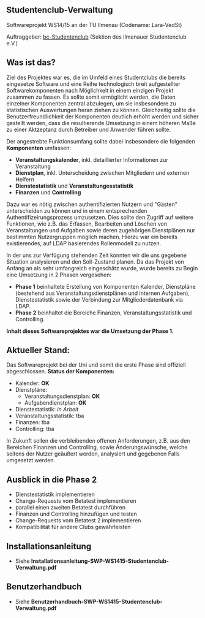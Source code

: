## Studentenclub-Verwaltung

Softwareprojekt WS14/15 an der TU Ilmenau (Codename: Lara-VedSt)

Auftraggeber: [bc-Studentenclub](http://www.bc-club.de) (Sektion des Ilmenauer Studentenclub e.V.)

## Was ist das? 
Ziel des Projektes war es, die im Umfeld eines Studentclubs die bereits eingesetze Software und eine Reihe technologisch breit aufgestellter Softwarekomponenten nach Möglichkeit in einem einzigen Projekt zusammen zu fassen. Es sollte somit ermöglicht werden, die Daten einzelner Komponenten zentral abzulegen, um sie insbesondere zu statistischen Auswertungen heran ziehen zu können. Gleichzeitig sollte die Benutzerfreundlichkeit der Komponenten deutlich erhöht werden und 
sicher gestellt werden, dass die resultierende Umsetzung in einem höheren Maße zu einer Aktzeptanz durch Betreiber und Anwender führen sollte. 

Der angestrebte Funktionsumfang sollte dabei insbesondere die folgenden **Komponenten** umfassen:
- **Veranstaltungskalender**, inkl. detaillierter Informationen zur Veranstaltung
- **Dienstplan**, inkl. Unterscheidung zwischen Mitgliedern und externen Helfern
- **Dienstestatistik** und **Veranstaltungesstatistik**
- **Finanzen** und **Controlling**

Dazu war es nötig zwischen authentifizierten Nutzern und "Gästen" unterscheiden zu können und in einem entsprechenden Authentifizeirungsprozess umzusetzen. Dies sollte den Zugriff auf weitere Funktionen, wie z.B. das Erfassen, Bearbeiten und Löschen von Veranstaltungen und Aufgaben sowie deren zugehörigen Dienstplänen nur bestimmten Nutzergruppen möglich machen. 
Hierzu war ein bereits existierendes, auf LDAP basierendes Rollenmodell zu nutzen.

In der uns zur Verfügung stehenden Zeit konnten wir die uns gegebene Situation analysieren und den Soll-Zustand planen. 
Da das Projekt von Anfang an als sehr umfangreich eingeschätz wurde, wurde bereits zu Begin eine Umsetzung in 2 Phasen vergesehen: 
- **Phase 1** beinhaltete Erstellung von Komponenten Kalender, Dienstpläne (bestehend aus Veranstaltungsdienstplänen und internen Aufgaben), Dienstestatistik sowie der Verbindung zur Mitgliederdatenbank via LDAP.
- **Phase 2** beinhaltet die Bereiche Finanzen, Veranstaltungsstatistik und Controlling.
	
**Inhalt dieses Softwareprojektes war die Umsetzung der Phase 1.**

## Aktueller Stand:
Das Softwareprojekt bei der Uni und somit die erste Phase sind offiziell abgeschlossen.
**Status der Komponenten:**
- Kalender: **OK**
- Dienstpläne:
  - Veranstaltungsdienstplan: **OK**
  - Aufgabendienstplan: **OK**
- Dienstestatistik: *in Arbeit*
- Veranstaltungsstatistik: tba
- Finanzen: tba
- Controlling: tba

In Zukunft sollen die verbleibenden offenen Anforderungen, z.B. aus den Bereichen Finanzen und Controlling, sowie Änderungswünsche, welche seitens der Nutzer geäußert werden, analysiert und gegebenen Falls
umgesetzt werden.

## Ausblick in die Phase 2
- Dienstestatistik implementieren
- Change-Requests vom Betatest implementieren
- parallel einen zweiten Betatest durchführen
- Finanzen und Controlling hinzufügen und testen
- Change-Requests vom Betatest 2 implementieren
- Kompatibilität für andere Clubs gewährleisten

## Installationsanleitung
- Siehe **Installationsanleitung-SWP-WS1415-Studentenclub-Verwaltung.pdf**
 
## Benutzerhandbuch
- Siehe **Benutzerhandbuch-SWP-WS1415-Studentenclub-Verwaltung.pdf**
